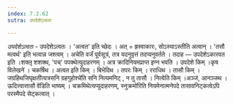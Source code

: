 ```yaml
---
index: 7.2.62
sutra: उपदेशेऽत्वतः

---
```

_उपदेशेऽत्वतः_ - उपदेशेऽत्वतः । 'अत्वत' इति च्छेदः । अत् = ह्रस्वाकारः, सोऽस्याऽस्तीति अत्वान् । 'तसौ मत्वर्थ' इति भत्वान्न जश्त्वम् । अचेति वर्जं पूर्वसूत्रं, तत्र यदनुवृत्तं तदप्यनुवर्तते । तदाह —  उपदेशेऽकारवत इति ।शक्लृ शशक्थ, 'पच्' पपक्थेत्युदाहरणम् । अत्र क्रादिनियमप्राप्त इण्न भवति । उपदेशे किम्  ।कृष विलेखने॑ । चकर्षिथ । अत्वत इति किम्  । बिभेदिथ । तपरः किम्  । रराधिथ । तासौ किम्  । जग्रहिथजिघृक्षती॑त्यत्रसनि ग्रहगुहोश्चे॑ति सनि नित्यमनिट् , न तु तासौ । नित्येति किम्  ।अञ्ज॑, आनञ्जथ ।ऊदित्त्वात्तासौ वे॑डिति भाष्यम् । चक्रमिथेत्यप्युदाहरणम्, स्नुक्रमो॑रिति नियमेनात्मनेपदे तासावनिट्कत्वेऽपि परस्मैपदे सेट्कत्वात् ।